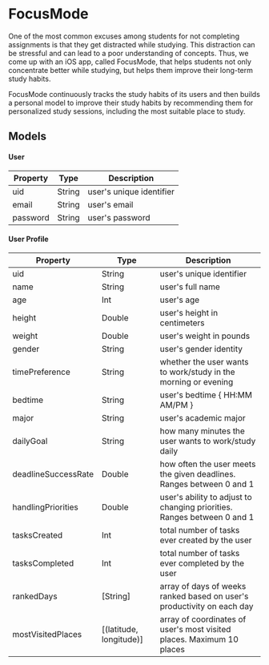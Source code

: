 # FocusMode
One of the most common excuses among students for not completing assignments is that they get distracted while studying. This distraction can be stressful and can lead to a poor understanding of concepts. Thus, we come up with an iOS app, called FocusMode, that helps students not only concentrate better while studying, but helps them improve their long-term study habits.

FocusMode continuously tracks the study habits of its users and then builds a personal model to improve their study habits by recommending them for personalized study sessions, including the most suitable place to study.

## Models

#### User
| Property       | Type     | Description |
| -------------- | -------- | ------------|
| uid            | String   | user's unique identifier |
| email          | String   | user's email |
| password       | String   | user's password |

#### User Profile
| Property       | Type     | Description |
| -------------  | -------- | ------------|
| uid            | String   | user's unique identifier |
| name           | String   | user's full name |
| age            | Int      | user's age |
| height         | Double   | user's height in centimeters |
| weight         | Double   | user's weight in pounds |
| gender         | String   | user's gender identity |
| timePreference | String   | whether the user wants to work/study in the morning or evening |
| bedtime        | String   | user's bedtime { HH:MM AM/PM } |
| major          | String   | user's academic major |
| dailyGoal      | String   | how many minutes the user wants to work/study daily |
| deadlineSuccessRate | Double | how often the user meets the given deadlines. Ranges between 0 and 1 |
| handlingPriorities  | Double | user's ability to adjust to changing priorities. Ranges between 0 and 1 |
| tasksCreated   | Int      | total number of tasks ever created by the user |
| tasksCompleted | Int      | total number of tasks ever completed by the user |
| rankedDays     | [String] | array of days of weeks ranked based on user's productivity on each day |
| mostVisitedPlaces | [(latitude, longitude)] | array of coordinates of user's most visited places. Maximum 10 places |
